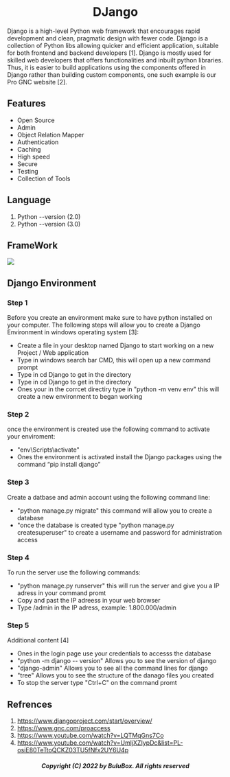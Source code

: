 <h1 align="center">DJango</h1>

Django is a high-level Python web framework that encourages rapid development and clean, pragmatic design with fewer code. Django is a collection of Python libs allowing quicker and efficient application, suitable for both frontend and backend developers [1]. Django is mostly used for skilled web developers that offers functionalities and inbuilt python libraries. Thus, it is easier to build applications using the components offered in Django rather than building custom components, one such example is our Pro GNC website [2].

## Features 

<ul>
  <li>Open Source</li>
  <li>Admin</li>
  <li>Object Relation Mapper</li>
  <li>Authentication</li>
  <li>Caching</li>
  <li>High speed</li>
  <li>Secure</li>
  <li>Testing</li>
  <li>Collection of Tools</li>
</ul>  

## Language

1. Python --version (2.0)<br>
2. Python --version (3.0)<br>

## FrameWork

![](https://github.com/SoftwareBulu/TechDocumentation/blob/main/Programming/Django_FrameWork.png)

## Django Environment

### Step 1 ### 
Before you create an environment make sure to have python installed on your computer. The following steps will allow you to create a Django Environment in windows operating system [3]:
 <ul>
  <li> Create a file in your desktop named Django to start working on a new Project / Web application<br></li>
  <li>Type in windows search bar CMD, this will open up a new command prompt</li>
  <li> Type in cd Django to get in the directory</li>
  <li> Type in cd Django to get in the directory</li>
  <li>Ones your in the corrcet directiry type in "python -m venv env" this will create a new environment to began working</li>
</ul>  

### Step 2 
once the environment is created use the following command to activate your enviroment:
<ul>
  <li>"env\Scripts\activate"</li>
   <li>Ones the environment is activated install the Django packages using the command “pip install django” </li>
  </ul>

### Step 3 
Create a datbase and admin account using the following command line: 
<ul>
    <li>"python manage.py migrate" this command will allow you to create a database</li>
  <li>"once the database is created type "python manage.py createsuperuser" to create a username and password for administration access </li>
  </ul>

### Step 4 
To run the server use the following commands:
<ul>
  <li>"python manage.py runserver" this will run the server and give you a IP adress in your command promt</li>
   <li>Copy and past the IP adreess in your web browser</li>
   <li>Type /admin in the IP adress, example: 1.800.000/admin</li>
  </ul>

### Step 5

Additional content [4]
<ul>
<li>Ones in the login page use your credentials to accesss the database</li>
<li>"python -m django -- version" Allows you to see the version of django</li>
<li>"django-admin" Allows you to see all the command lines for django</li>
<li>"tree" Allows you to see the structure of the danago files you created</li>
<li>To stop the server type "Ctrl+C" on the command promt</li>
</ul>

## Refrences

 1. https://www.djangoproject.com/start/overview/
 2. https://www.gnc.com/proaccess 
 3. https://www.youtube.com/watch?v=LQTMqGns7Co
 4. https://www.youtube.com/watch?v=UmljXZIypDc&list=PL-osiE80TeTtoQCKZ03TU5fNfx2UY6U4p
 
<h5 align="center"> Copyright (C) 2022 by BuluBox. All rights reserved</h5>
